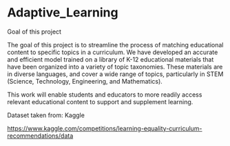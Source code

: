 # Adaptive_Learning




Goal of this project

The goal of this project is to streamline the process of matching educational content to specific topics in a curriculum. We have developed an accurate and efficient model trained on a library of K-12 educational materials that have been organized into a variety of topic taxonomies. These materials are in diverse languages, and cover a wide range of topics, particularly in STEM (Science, Technology, Engineering, and Mathematics).

This work will enable students and educators to more readily access relevant educational content to support and supplement learning.





Dataset taken from: Kaggle

https://www.kaggle.com/competitions/learning-equality-curriculum-recommendations/data
